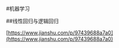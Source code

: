 #机器学习

##线性回归与逻辑回归

[https://www.jianshu.com/p/97439688a7a0](https://www.jianshu.com/p/97439688a7a0)
